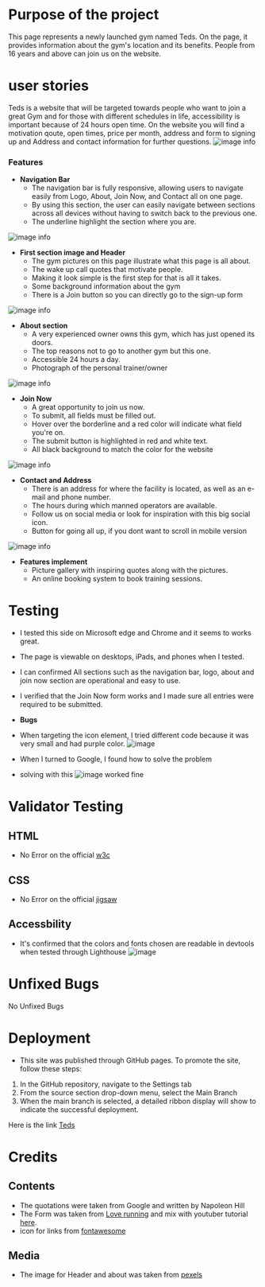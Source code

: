 # Purpose of the project

This page represents a newly launched gym named Teds.
On the page, it provides information about the gym's location and its benefits.
People from 16 years and above can join us on the website. 

# user stories

Teds is a website that will be targeted towards people who want to join a great Gym and for those with different schedules in life, accessibility is important because of 24 hours open time.
On the website you will find a motivation qoute, open times, price per month, address and form to signing up and Address and contact information for further questions.
![image info](./assets/images/readme/device.png)


### Features
- __Navigation Bar__
  * The navigation bar is fully responsive, allowing users to navigate easily from Logo, About, Join Now, and Contact all on one page.
  * By using this section, the user can easily navigate between sections across all devices without having to switch back to the previous one.
  * The underline highlight the section where you are.

![image info](./assets/images/readme/navbar.png)

- __First section image and Header__
  * The gym pictures on this page illustrate what this page is all about.
  * The wake up call quotes that motivate people.
  * Making it look simple is the first step for that is all it takes. 
  * Some background information about the gym
  * There is a Join button so you can directly go to the sign-up form

![image info](./assets/images/readme/section1.PNG)

- __About section__
  * A very experienced owner owns this gym, which has just opened its doors.
  * The top reasons not to go to another gym but this one.
  * Accessible 24 hours a day.
  * Photograph of the personal trainer/owner

![image info](./assets/images/readme/section2.PNG)

- __Join Now__
  * A great opportunity to join us now.
  * To submit, all fields must be filled out.
  * Hover over the borderline and a red color will indicate what field you're on.
  * The submit button is highlighted in red and white text.
  * All black background to match the color for the website

![image info](./assets/images/readme/form.PNG)


- __Contact and Address__
  * There is an address for where the facility is located, as well as an e-mail and phone number.
  * The hours during which manned operators are available.
  * Follow us on social media or look for inspiration with this big social icon.
  * Button for going all up, if you dont want to scroll in mobile version

![image info](./assets/images/readme/footer.lastsection.PNG)

- __Features implement__
  * Picture gallery with inspiring quotes along with the pictures.
  * An online booking system to book training sessions.


# Testing

- I tested this side on Microsoft edge and Chrome and it seems to works great.
- The page is viewable on desktops, iPads, and phones when I tested.
- I can confirmed All sections such as the navigation bar, logo, about and join now section are operational and easy to use.
- I verified that the Join Now form works and I made sure all entries were required to be submitted.

- __Bugs__
- When targeting the icon element, I tried different code because it was very small and had purple color.
![image](https://user-images.githubusercontent.com/90210402/136836625-ccb4a433-b460-44a9-89c6-671f9f7bfa82.png)

- When I turned to Google, I found how to solve the problem
- solving with this ![image](https://user-images.githubusercontent.com/90210402/136836749-74a501b5-3c26-407d-a089-bf8c465ed0ba.png) worked fine

# Validator Testing 
## HTML
- No Error on the official [w3c](https://validator.w3.org/nu/?doc=https%3A%2F%2Fblandaren123.github.io%2FTeds-gym%2F)
## CSS
- No Error on the official [jigsaw](https://jigsaw.w3.org/css-validator/validator?uri=https%3A%2F%2Fblandaren123.github.io%2FTeds-gym%2F&profile=css3svg&usermedium=all&warning=1&vextwarning=&lang=sv)
## Accessbility
- It's confirmed that the colors and fonts chosen are readable in devtools when tested through Lighthouse
![image](https://user-images.githubusercontent.com/90210402/136838831-158f7fbe-4258-4332-9afa-8090c6a7bc11.png)

# Unfixed Bugs
No Unfixed Bugs

# Deployment
- This site was published through GitHub pages. To promote the site, follow these steps:
1. In the GitHub repository, navigate to the Settings tab
2. From the source section drop-down menu, select the Main Branch
3. When the main branch is selected, a detailed ribbon display will show to indicate the successful deployment.

Here is the link [Teds](https://blandaren123.github.io/Teds-gym/)

# Credits
## Contents
- The quotations were taken from Google and written by Napoleon Hill
- The Form was taken from [Love running](https://github.com/Code-Institute-Org/love-running-2.0) and mix with youtuber tutorial [here](https://www.youtube.com/watch?v=UEZ60e4MsgA&t=643s).
- icon for links from [fontawesome](https://fontawesome.com/)

## Media
- The image for Header and about was taken from [pexels](https://www.pexels.com/sv-se/)


